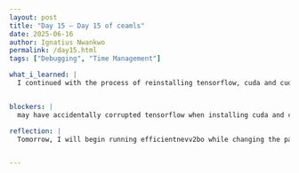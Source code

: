 ```yaml
---
layout: post
title: "Day 15 – Day 15 of ceamls"
date: 2025-06-16
author: Ignatius Nwankwo
permalink: /day15.html
tags: ["Debugging", "Time Management"]

what_i_learned: |
  I continued with the process of reinstalling tensorflow, cuda and cudnn to leverage my gpu on my personal computer with no success so far. However, my lab mate Aayam helped me access the GPU on my work PC. Mr Pelumi took my group on a tour of the cbeis building which was fun. 


blockers: |
  may have accidentally corrupted tensorflow when installing cuda and cudnn, which impacted my ability to run my model locally. I had to create a new python environment.

reflection: |
  Tomorrow, I will begin running efficientnevv2bo while changing the parameters to optimize it. Today's blockers gave me insight on how to download dependencies through command line interface and debugging. I also learned to ask for help and assist others, thus creating a more collaborative workspace. I'm learning to manage my time better, and take breaks when needed so as to not get too overwhelmed.


---
```

